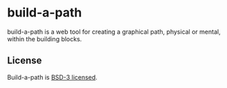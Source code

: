 # build-a-path

build-a-path is a web tool for creating a graphical path, physical or mental, within the building blocks.


## License

Build-a-path is [BSD-3 licensed](LICENSE).
